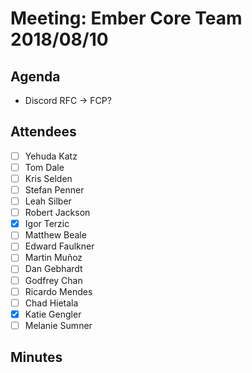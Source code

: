 # Meeting: Ember Core Team 2018/08/10

## Agenda
- Discord RFC → FCP?

## Attendees

- [ ] Yehuda Katz
- [ ] Tom Dale
- [ ] Kris Selden
- [ ] Stefan Penner
- [ ] Leah Silber
- [ ] Robert Jackson
- [x] Igor Terzic
- [ ] Matthew Beale
- [ ] Edward Faulkner
- [ ] Martin Muñoz
- [ ] Dan Gebhardt
- [ ] Godfrey Chan
- [ ] Ricardo Mendes
- [ ] Chad Hietala
- [x] Katie Gengler
- [ ] Melanie Sumner

## Minutes
